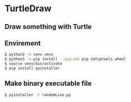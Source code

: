 # TurtleDraw

## Draw something with Turtle

## Envirement
```bash
$ python3 -m venv venv
$ python3 -m pip install --upgrade pip setuptools wheel
$ source venv/bin/activate
$ pip install pyinstaller
```

## Make binary executable file
```bash
$ pyinstaller -F randomLine.py
```
